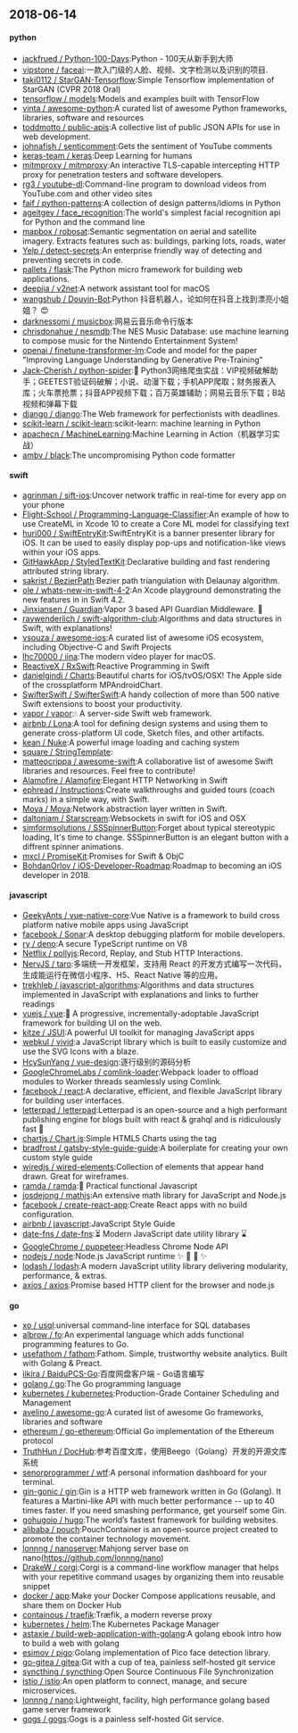 ## 2018-06-14

#### python
* [jackfrued / Python-100-Days](https://github.com/jackfrued/Python-100-Days):Python - 100天从新手到大师
* [vipstone / faceai](https://github.com/vipstone/faceai):一款入门级的人脸、视频、文字检测以及识别的项目.
* [taki0112 / StarGAN-Tensorflow](https://github.com/taki0112/StarGAN-Tensorflow):Simple Tensorflow implementation of StarGAN (CVPR 2018 Oral)
* [tensorflow / models](https://github.com/tensorflow/models):Models and examples built with TensorFlow
* [vinta / awesome-python](https://github.com/vinta/awesome-python):A curated list of awesome Python frameworks, libraries, software and resources
* [toddmotto / public-apis](https://github.com/toddmotto/public-apis):A collective list of public JSON APIs for use in web development.
* [johnafish / senticomment](https://github.com/johnafish/senticomment):Gets the sentiment of YouTube comments
* [keras-team / keras](https://github.com/keras-team/keras):Deep Learning for humans
* [mitmproxy / mitmproxy](https://github.com/mitmproxy/mitmproxy):An interactive TLS-capable intercepting HTTP proxy for penetration testers and software developers.
* [rg3 / youtube-dl](https://github.com/rg3/youtube-dl):Command-line program to download videos from YouTube.com and other video sites
* [faif / python-patterns](https://github.com/faif/python-patterns):A collection of design patterns/idioms in Python
* [ageitgey / face_recognition](https://github.com/ageitgey/face_recognition):The world's simplest facial recognition api for Python and the command line
* [mapbox / robosat](https://github.com/mapbox/robosat):Semantic segmentation on aerial and satellite imagery. Extracts features such as: buildings, parking lots, roads, water
* [Yelp / detect-secrets](https://github.com/Yelp/detect-secrets):An enterprise friendly way of detecting and preventing secrets in code.
* [pallets / flask](https://github.com/pallets/flask):The Python micro framework for building web applications.
* [deepjia / v2net](https://github.com/deepjia/v2net):A network assistant tool for macOS
* [wangshub / Douyin-Bot](https://github.com/wangshub/Douyin-Bot):Python 抖音机器人，论如何在抖音上找到漂亮小姐姐？
😍
* [darknessomi / musicbox](https://github.com/darknessomi/musicbox):网易云音乐命令行版本
* [chrisdonahue / nesmdb](https://github.com/chrisdonahue/nesmdb):The NES Music Database: use machine learning to compose music for the Nintendo Entertainment System!
* [openai / finetune-transformer-lm](https://github.com/openai/finetune-transformer-lm):Code and model for the paper "Improving Language Understanding by Generative Pre-Training"
* [Jack-Cherish / python-spider](https://github.com/Jack-Cherish/python-spider):🌈
Python3网络爬虫实战：VIP视频破解助手；GEETEST验证码破解；小说、动漫下载；手机APP爬取；财务报表入库；火车票抢票；抖音APP视频下载；百万英雄辅助；网易云音乐下载；B站视频和弹幕下载
* [django / django](https://github.com/django/django):The Web framework for perfectionists with deadlines.
* [scikit-learn / scikit-learn](https://github.com/scikit-learn/scikit-learn):scikit-learn: machine learning in Python
* [apachecn / MachineLearning](https://github.com/apachecn/MachineLearning):Machine Learning in Action（机器学习实战）
* [ambv / black](https://github.com/ambv/black):The uncompromising Python code formatter

#### swift
* [agrinman / sift-ios](https://github.com/agrinman/sift-ios):Uncover network traffic in real-time for every app on your phone
* [Flight-School / Programming-Language-Classifier](https://github.com/Flight-School/Programming-Language-Classifier):An example of how to use CreateML in Xcode 10 to create a Core ML model for classifying text
* [huri000 / SwiftEntryKit](https://github.com/huri000/SwiftEntryKit):SwiftEntryKit is a banner presenter library for iOS. It can be used to easily display pop-ups and notification-like views within your iOS apps.
* [GitHawkApp / StyledTextKit](https://github.com/GitHawkApp/StyledTextKit):Declarative building and fast rendering attributed string library.
* [sakrist / BezierPath](https://github.com/sakrist/BezierPath):Bezier path triangulation with Delaunay algorithm.
* [ole / whats-new-in-swift-4-2](https://github.com/ole/whats-new-in-swift-4-2):An Xcode playground demonstrating the new features in in Swift 4.2.
* [Jinxiansen / Guardian](https://github.com/Jinxiansen/Guardian):Vapor 3 based API Guardian Middleware.
🦁
* [raywenderlich / swift-algorithm-club](https://github.com/raywenderlich/swift-algorithm-club):Algorithms and data structures in Swift, with explanations!
* [vsouza / awesome-ios](https://github.com/vsouza/awesome-ios):A curated list of awesome iOS ecosystem, including Objective-C and Swift Projects
* [lhc70000 / iina](https://github.com/lhc70000/iina):The modern video player for macOS.
* [ReactiveX / RxSwift](https://github.com/ReactiveX/RxSwift):Reactive Programming in Swift
* [danielgindi / Charts](https://github.com/danielgindi/Charts):Beautiful charts for iOS/tvOS/OSX! The Apple side of the crossplatform MPAndroidChart.
* [SwifterSwift / SwifterSwift](https://github.com/SwifterSwift/SwifterSwift):A handy collection of more than 500 native Swift extensions to boost your productivity.
* [vapor / vapor](https://github.com/vapor/vapor):💧
A server-side Swift web framework.
* [airbnb / Lona](https://github.com/airbnb/Lona):A tool for defining design systems and using them to generate cross-platform UI code, Sketch files, and other artifacts.
* [kean / Nuke](https://github.com/kean/Nuke):A powerful image loading and caching system
* [square / StringTemplate](https://github.com/square/StringTemplate):
* [matteocrippa / awesome-swift](https://github.com/matteocrippa/awesome-swift):A collaborative list of awesome Swift libraries and resources. Feel free to contribute!
* [Alamofire / Alamofire](https://github.com/Alamofire/Alamofire):Elegant HTTP Networking in Swift
* [ephread / Instructions](https://github.com/ephread/Instructions):Create walkthroughs and guided tours (coach marks) in a simple way, with Swift.
* [Moya / Moya](https://github.com/Moya/Moya):Network abstraction layer written in Swift.
* [daltoniam / Starscream](https://github.com/daltoniam/Starscream):Websockets in swift for iOS and OSX
* [simformsolutions / SSSpinnerButton](https://github.com/simformsolutions/SSSpinnerButton):Forget about typical stereotypic loading, It's time to change. SSSpinnerButton is an elegant button with a diffrent spinner animations.
* [mxcl / PromiseKit](https://github.com/mxcl/PromiseKit):Promises for Swift & ObjC
* [BohdanOrlov / iOS-Developer-Roadmap](https://github.com/BohdanOrlov/iOS-Developer-Roadmap):Roadmap to becoming an iOS developer in 2018.

#### javascript
* [GeekyAnts / vue-native-core](https://github.com/GeekyAnts/vue-native-core):Vue Native is a framework to build cross platform native mobile apps using JavaScript
* [facebook / Sonar](https://github.com/facebook/Sonar):A desktop debugging platform for mobile developers.
* [ry / deno](https://github.com/ry/deno):A secure TypeScript runtime on V8
* [Netflix / pollyjs](https://github.com/Netflix/pollyjs):Record, Replay, and Stub HTTP Interactions.
* [NervJS / taro](https://github.com/NervJS/taro):多端统一开发框架，支持用 React 的开发方式编写一次代码，生成能运行在微信小程序、H5、React Native 等的应用。
* [trekhleb / javascript-algorithms](https://github.com/trekhleb/javascript-algorithms):Algorithms and data structures implemented in JavaScript with explanations and links to further readings
* [vuejs / vue](https://github.com/vuejs/vue):🖖
A progressive, incrementally-adoptable JavaScript framework for building UI on the web.
* [kitze / JSUI](https://github.com/kitze/JSUI):A powerful UI toolkit for managing JavaScript apps
* [webkul / vivid](https://github.com/webkul/vivid):a JavaScript library which is built to easily customize and use the SVG Icons with a blaze.
* [HcySunYang / vue-design](https://github.com/HcySunYang/vue-design):逐行级别的源码分析
* [GoogleChromeLabs / comlink-loader](https://github.com/GoogleChromeLabs/comlink-loader):Webpack loader to offload modules to Worker threads seamlessly using Comlink.
* [facebook / react](https://github.com/facebook/react):A declarative, efficient, and flexible JavaScript library for building user interfaces.
* [letterpad / letterpad](https://github.com/letterpad/letterpad):Letterpad is an open-source and a high performant publishing engine for blogs built with react & grahql and is ridiculously fast
🚀
* [chartjs / Chart.js](https://github.com/chartjs/Chart.js):Simple HTML5 Charts using the <canvas> tag
* [bradfrost / gatsby-style-guide-guide](https://github.com/bradfrost/gatsby-style-guide-guide):A boilerplate for creating your own custom style guide
* [wiredjs / wired-elements](https://github.com/wiredjs/wired-elements):Collection of elements that appear hand drawn. Great for wireframes.
* [ramda / ramda](https://github.com/ramda/ramda):🐏
Practical functional Javascript
* [josdejong / mathjs](https://github.com/josdejong/mathjs):An extensive math library for JavaScript and Node.js
* [facebook / create-react-app](https://github.com/facebook/create-react-app):Create React apps with no build configuration.
* [airbnb / javascript](https://github.com/airbnb/javascript):JavaScript Style Guide
* [date-fns / date-fns](https://github.com/date-fns/date-fns):⏳
Modern JavaScript date utility library
⌛️
* [GoogleChrome / puppeteer](https://github.com/GoogleChrome/puppeteer):Headless Chrome Node API
* [nodejs / node](https://github.com/nodejs/node):Node.js JavaScript runtime
✨
🐢
🚀
✨
* [lodash / lodash](https://github.com/lodash/lodash):A modern JavaScript utility library delivering modularity, performance, & extras.
* [axios / axios](https://github.com/axios/axios):Promise based HTTP client for the browser and node.js

#### go
* [xo / usql](https://github.com/xo/usql):universal command-line interface for SQL databases
* [albrow / fo](https://github.com/albrow/fo):An experimental language which adds functional programming features to Go.
* [usefathom / fathom](https://github.com/usefathom/fathom):Fathom. Simple, trustworthy website analytics. Built with Golang & Preact.
* [iikira / BaiduPCS-Go](https://github.com/iikira/BaiduPCS-Go):百度网盘客户端 - Go语言编写
* [golang / go](https://github.com/golang/go):The Go programming language
* [kubernetes / kubernetes](https://github.com/kubernetes/kubernetes):Production-Grade Container Scheduling and Management
* [avelino / awesome-go](https://github.com/avelino/awesome-go):A curated list of awesome Go frameworks, libraries and software
* [ethereum / go-ethereum](https://github.com/ethereum/go-ethereum):Official Go implementation of the Ethereum protocol
* [TruthHun / DocHub](https://github.com/TruthHun/DocHub):参考百度文库，使用Beego（Golang）开发的开源文库系统
* [senorprogrammer / wtf](https://github.com/senorprogrammer/wtf):A personal information dashboard for your terminal.
* [gin-gonic / gin](https://github.com/gin-gonic/gin):Gin is a HTTP web framework written in Go (Golang). It features a Martini-like API with much better performance -- up to 40 times faster. If you need smashing performance, get yourself some Gin.
* [gohugoio / hugo](https://github.com/gohugoio/hugo):The world’s fastest framework for building websites.
* [alibaba / pouch](https://github.com/alibaba/pouch):PouchContainer is an open-source project created to promote the container technology movement.
* [lonnng / nanoserver](https://github.com/lonnng/nanoserver):Mahjong server base on nano(https://github.com/lonnng/nano)
* [DrakeW / corgi](https://github.com/DrakeW/corgi):Corgi is a command-line workflow manager that helps with your repetitive command usages by organizing them into reusable snippet
* [docker / app](https://github.com/docker/app):Make your Docker Compose applications reusable, and share them on Docker Hub
* [containous / traefik](https://github.com/containous/traefik):Træfik, a modern reverse proxy
* [kubernetes / helm](https://github.com/kubernetes/helm):The Kubernetes Package Manager
* [astaxie / build-web-application-with-golang](https://github.com/astaxie/build-web-application-with-golang):A golang ebook intro how to build a web with golang
* [esimov / pigo](https://github.com/esimov/pigo):Golang implementation of Pico face detection library.
* [go-gitea / gitea](https://github.com/go-gitea/gitea):Git with a cup of tea, painless self-hosted git service
* [syncthing / syncthing](https://github.com/syncthing/syncthing):Open Source Continuous File Synchronization
* [istio / istio](https://github.com/istio/istio):An open platform to connect, manage, and secure microservices.
* [lonnng / nano](https://github.com/lonnng/nano):Lightweight, facility, high performance golang based game server framework
* [gogs / gogs](https://github.com/gogs/gogs):Gogs is a painless self-hosted Git service.
